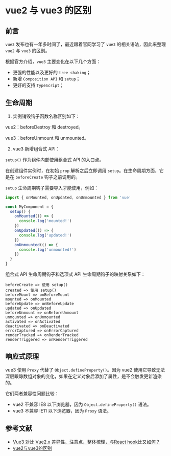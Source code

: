 # vue2 与 vue3 的区别

## 前言

`vue3` 发布也有一年多时间了，最近跟着官网学习了 `vue3` 的相关语法，因此来整理 `vue2` 与 `vue3` 的区别。

根据官方介绍，`vue3` 主要变化在以下几个方面：

- 更强的性能以及更好的 `tree shaking`；
- 新增 `Composition API` 和 `setup`；
- 更好的支持 `TypeScript`；

## 生命周期

1. 实例销毁钩子函数名称区别如下：

vue2：beforeDestroy 和 destroyed。

vue3：beforeUnmount 和 unmounted。

2. vue3 新增组合式 API：

`setup()` 作为组件内部使用组合式 API 的入口点。

在创建组件实例时，在初始 `prop` 解析之后立即调用 `setup`。在生命周期方面，它是在 `beforeCreate` 钩子之前调用的。

`setup` 生命周期钩子需要导入才能使用，例如：
```js
import { onMounted, onUpdated, onUnmounted } from 'vue'

const MyComponent = {
  setup() {
    onMounted(() => {
      console.log('mounted!')
    })
    onUpdated(() => {
      console.log('updated!')
    })
    onUnmounted(() => {
      console.log('unmounted!')
    })
  }
}
```

组合式 API 生命周期钩子和选项式 API 生命周期钩子的映射关系如下：
```
beforeCreate => 使用 setup()
created => 使用 setup()
beforeMount => onBeforeMount
mounted => onMounted
beforeUpdate => onBeforeUpdate
updated => onUpdated
beforeUnmount => onBeforeUnmount
unmounted => onUnmounted
activated => onActivated
deactivated => onDeactivated
errorCaptured => onErrorCaptured
renderTracked => onRenderTracked
renderTriggered => onRenderTriggered
```

## 响应式原理

vue3 使用 `Proxy` 代替了 `Object.defineProperty()`。因为 vue2 使用它导致无法深层跟踪数组对象的变化，如果在定义对象后添加了属性，是不会触发更新渲染的。

它们两者兼容性问题比较：

- vue2 不兼容 IE8 以下浏览器，因为 `Object.defineProperty()` 语法。
- vue3 不兼容 IE11 以下浏览器，因为 `Proxy` 语法。

## 参考文献

- [Vue3 对比 Vue2.x 差异性、注意点、整体梳理，与React hook比又如何？](https://juejin.cn/post/6892295955844956167)
- [vue2与vue3的区别](http://www.huhaowb.com/2021/08/19/vue2%E4%B8%8Evue3%E7%9A%84%E5%8C%BA%E5%88%AB/)